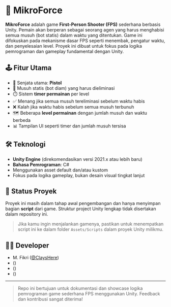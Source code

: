 # 🎯 MikroForce

**MikroForce** adalah game **First-Person Shooter (FPS)** sederhana berbasis Unity. Pemain akan berperan sebagai seorang agen yang harus menghabisi semua musuh (bot statis) dalam waktu yang ditentukan. Game ini difokuskan pada mekanisme dasar FPS seperti menembak, pengatur waktu, dan penyelesaian level. Proyek ini dibuat untuk fokus pada logika pemrograman dan gameplay fundamental dengan Unity.

## 🕹️ Fitur Utama

- 🔫 Senjata utama: **Pistol**
- 🎯 Musuh statis (bot diam) yang harus dieliminasi
- ⏱️ Sistem **timer permainan** per level
- ✅ Menang jika semua musuh tereliminasi sebelum waktu habis
- ❌ Kalah jika waktu habis sebelum semua musuh terbunuh
- 🗺️ Beberapa **level permainan** dengan jumlah musuh dan waktu berbeda
- 📊 Tampilan UI seperti timer dan jumlah musuh tersisa

## 🛠️ Teknologi

- **Unity Engine** (direkomendasikan versi 2021.x atau lebih baru)
- **Bahasa Pemrograman**: C#
- Menggunakan asset default dan/atau kustom
- Fokus pada logika gameplay, bukan desain visual tingkat lanjut

## 🔄 Status Proyek

Proyek ini masih dalam tahap awal pengembangan dan hanya menyimpan bagian **script** dari game. Struktur project Unity lengkap tidak disertakan dalam repository ini.

> Jika kamu ingin menjalankan gamenya, pastikan untuk menempatkan script ini ke dalam folder `Assets/Scripts` dalam proyek Unity milikmu.

## 👨‍💻 Developer

- M. Fikri ([@ClaysHere](https://github.com/ClaysHere))
- ()
- ()
- ()

---

> Repo ini bertujuan untuk dokumentasi dan showcase logika pemrograman game sederhana FPS menggunakan Unity. Feedback dan kontribusi sangat diterima!
